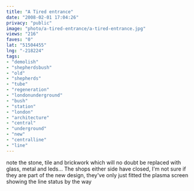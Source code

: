 ```yaml
---
title: "A Tired entrance"
date: "2008-02-01 17:04:26"
privacy: "public"
image: "photo/a-tired-entrance/a-tired-entrance.jpg"
views: "216"
faves: "0"
lat: "51504455"
lng: "-218224"
tags:
- "demolish"
- "shepherdsbush"
- "old"
- "shepherds"
- "tube"
- "regeneration"
- "londonunderground"
- "bush"
- "station"
- "london"
- "architecture"
- "central"
- "underground"
- "new"
- "centralline"
- "line"
---
```

note the stone, tile and brickwork which will no doubt be replaced with glass, metal  and leds... The shops either side have closed, I'm not sure if they are part of the new design, they've only just fitted the plasma screen showing the line status by the way
